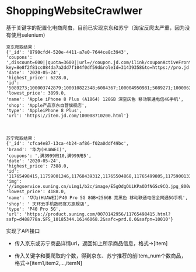 # ShoppingWebsiteCrawlwer
基于关键字的配置化电商爬虫，目前已实现京东和苏宁（淘宝反爬太严重，因为没有使用selenium）

    京东爬取结果：
    {'_id': '8790cfd4-520e-4411-a7e0-7644ce8c3943',
    'coupons': ',discount=600||quota=3600||url=//coupon.jd.com/ilink/couponActiveFront/front_index.action?key=8e8f2f81cc084da7a2dd7f104f0df59d&roleId=31439358&to=https://pro.jd.com/mall/active/3vhrJRWUDvx84MMSPJ2gnMuggew3/index.html,https://pro.m.jd.com/mall/active/3vhrJRWUDvx84MMSPJ2gnMuggew3/index.html',
    'date': '2020-05-24',
    'highest_price': 6228.0,
    'id': '5089273;100003742879;100010822348;6084367;100004950981;5089271;100006299884;100006011521;6077902;5089275;100006299882;100006011519;6077930;100008710200;6077932;5089257;100003742933;100010822378;5089255;100006299866;100010822350;6084369;100004950977;6077904;5475612;100003742935;100010822384',
    'lowest_price': 3899.0,
    'name': 'Apple iPhone 8 Plus (A1864) 128GB 深空灰色 移动联通电信4G手机',
    'shop': 'Apple产品京东自营旗舰店',
    'type': 'AppleiPhone 8 Plus',
    'url': 'https://item.jd.com/100008710200.html'}
<br>

    苏宁爬取结果：
    {'_id': 'cfca4e87-13ca-4b24-af86-f02a0ddf49bc',
    'brand': '华为(HUAWEI)',
    'coupons': ',满3999用10,满999用5',
    'date': '2020-05-24',
    'highest_price': 7388.0,
    'id': '11765498415,11759001246,11768439312,11765504868,11765499805,11759001337,11768439753,11759037172,11768439861,11765499292,11765498415,11759037273,11768440086,11787914135,11768438948,11765499596,11765499758,11765499656,11768439990,11759036941,11768438454,11765499397,11765498941,11759001441,11768439472,11759037104,11768438656,11765499531,11765499038,11759037227,11768439606',
    'img': '//imgservice.suning.cn/uimg1/b2c/image/E5gOdgOUiKPaODfNGSc9CQ.jpg_800w_800h_4e',
    'lowest_price': 4188.0,
    'name': '华为(HUAWEI)P40 Pro 5G 8GB+256GB 亮黑色 移动联通电信全网通5G手机',
    'shop': ' 天环云手机数码官方旗舰店',
    'type': 'P40 Pro 5G',
    'url': 'https://product.suning.com/0070142956/11765498415.html?safp=d488778a.SFS_10185344.16146068.2&safc=prd.0.0&safpn=10010'}

实现了API接口

* 传入京东或苏宁商品详情url，返回如上所示商品信息，格式->[item]

* 传入关键字和要爬取的个数，得到京东、苏宁推荐的前item_num个数商品，格式->[item1,item2,...,itemN]
